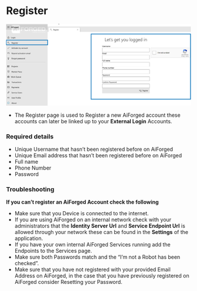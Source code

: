 # Register

![](.gitbook/assets/4.png)

* The Register page is used to Register a new AiForged account these accounts can later be linked up to your **External Login** Accounts.

### Required details

* Unique Username that hasn’t been registered before on AiForged
* Unique Email address that hasn’t been registered before on AiForged
* Full name
* Phone Number
* Password

### Troubleshooting

**If you can’t register an AiForged Account check the following**

* Make sure that you Device is connected to the internet.
* If you are using AiForged on an internal network check with your administrators that the **Identity Server Url** and **Service Endpoint Url** is allowed through your network these can be found in the **Settings** of the application.
* If you have your own internal AiForged Services running add the Endpoints to the Services page.
* Make sure both Passwords match and the “I’m not a Robot has been checked”.
* Make sure that you have not registered with your provided Email Address on AiForged, in the case that you have previously registered on AiForged consider Resetting your Password.


